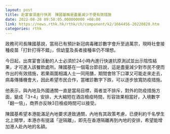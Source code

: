 ```yaml
---
layout: post
title: 赴宴會須進行快測　陳國基稱是盡量減少不便有效措施
date: 2022-08-28 09:58:05.000000000 +08:00
link: https://news.rthk.hk/rthk/ch/component/k2/1664456-20220828.htm
categories: rthk
---
```


政務司司長陳國基說，當局已有預計新冠病毒確診數字會升至過萬宗，現時社會接種疫苗「打針打得不錯」，但幼童及長者接種率仍不理想。

今日起，出席宴會活動的人士必須於24小時內進行快速抗原測試並出示陰性結果，才可進入該餐飲處所。陳國基在一個電台節目說，這是盡量減少對市民不便而作出的有效措施，若果兩圍相識人士一同用膳，期間會除下口罩又可能走來走去，病毒傳播機會大，因此希望市民合作，當確診數字下跌，可以逐步放寬防疫措施。

他表示，與內地及外國通關一直是當局目標，兩者並不排斥，對外的防疫措施方面，變成「3+4」安排，大大縮短在酒店檢疫時間，形容效果相當好，入境數字「翻一倍」，商界亦反映3日檢疫時間可以接受。

陳國基希望本港能滿足內地要求達致通關，內地有其政策考慮，已便利約千名學生北上開學，本港亦有提議「逆隔離」，即先在香港隔離再到內地的安排，希望能增加港人赴內地的名額。
